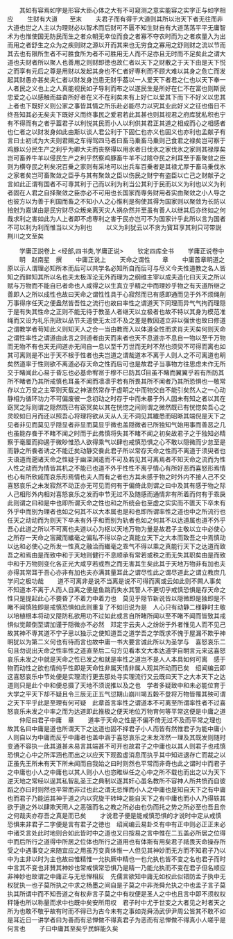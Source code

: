 <!-- { "loadSidebar": true } -->
　　其如有容焉如字是形容大臣心体之大有不可窥测之意实能容之实字正与如字相应
　　生财有大道　　至末
　　夫君子而有得于大道则其所以治天下者无往而非大道也世之人主以为理财必以智术而后财可不匮不知生财自有大道荡荡平平无庸智术为也惟使国无防民而生之者众朝无幸位而食之者寡不夺农时而为之者疾量入为出而用之者舒生之众为之疾则财之源以开而其来也无穷食之寡用之舒则财之流以节而其去也有限所生者不可胜食所为者不可胜用无人而不足亦且无时而不足矣此之谓大道也夫财者所以聚人也善用之则财即徳也故仁者以天下之财散之于天下由是天下悦之而享有元后之尊是用财以发起其身也不仁者好専利而不顾大难以其身之危亡而发起其财愚亦甚矣夫仁者以财发身岂患无财乎葢以一人爱天下者君之仁也以天下奉一人者民之义也上之人真能视民如子导利而布之以遂民生是所好在仁不在富也则斯民忠爱之心以感触而益奋所好者在义不在利矣未有上好仁以爱其下而下不好义以忠其上者也下既好义则公家之事皆其情之所乐赴必能尽力以究其业此好义之征也借日不终吾知其必无矣夫下既好义而终事民之爱君若此其甚也则其视君之府库犹私积也宁有不得而有之者乎葢君子以利悦其民而小人以利供其君正其道之相成而心之相感者也仁者之以财发身如此由斯以谈人君公利于下固仁也亦义也固义也亦利也孟献子有言曰士初试为大夫则君赐之车得驾四马者曰畜马乗畜马乗则己食君之禄矣岂可察于鸡豚以分民生产之利乎为卿大夫而丧祭得以用氷者日伐氷之家伐氷之家则其禄厚矣岂可畜养牛羊以侵民生产之利乎然察鸡豚畜牛羊不过隂夺民之利耳至于畜聚敛之臣则为横夺民之利矣况百乗之家则有采地可以出兵车百乗者是其禄尤厚于畜马乗伐氷之家者矣岂可畜聚敛之臣乎与其有聚敛之臣以伤民之财宁有盗臣以亡己之财献子之言如此正谓有国者不可専其利于己而以利为利当公其利于民而以义为利也以义为利者固在人君之自择聚敛之臣亦必不可用也长国家而専务财用者实由聚敛之小人导之也彼方以为善于利国而畜之不知小人之心惟利是徇使其得为国家则以聚敛为长防以掊尅为嘉谋由是民穷财尽众叛亲离天灾人祸杂然并至虽有善人以继其后亦终如之何哉求利之害如此为人上者即不虑専利之害于民亦岂可不为国家计乎此所以言为国者不可以利为利而惟当以义为利也
　　以义为利犹云以不贪为寳耳享其利只可带説荆川之文至矣














　　学庸正説卷上
<经部,四书类,学庸正说>
　　钦定四库全书
　　学庸正说卷中
　　眀　赵南星　撰
　　中庸正说上
　　天命之谓性　　章
　　中庸首章眀道之原以示人谓理必知所本而后可以共学名必知所自而后可与尽义今夫性道教之名人皆知之而鲜知其所以名也夫太极浑沦无外而理为之纲维主宰以成夫造化曰天天之所以赋与万物而不能自已者命也人咸得之以生真立乎精之中而理妙乎物之有天道所继之善即人之所以成性也故曰天命之谓性性具于心寂然而已有感即通而见于外不烦绳削万事得序任天之便盎然皆吾性之流行也故曰率性之谓道天下同理而异气气拘而理隠于是有失其性命之正则不能无待于教圣人者继天以立极者也故不特以其身为模范准绳而又设为礼乐刑政以品节夫道使无太过不及之差是教因道立非以强世也故曰修道之谓教学者苟知此义则知天人之合一当由教而入以体道全性而求肖夫天矣何则天命之谓性率性之谓道由此言之则道者由天而来者也天不息道亦不息自一物以至千万物而无物不有也天无间道亦无间自一息以至千万世而无时不然也须臾不可得而离也如其可离则是不出于天不根于性者也夫岂道之谓哉道本不离于人则人之不可离道也眀矣然道率于性则欲不离道必存天命之性而后可也是故君子当事物方往思虑未作无所交于睹闻此心易于昏忘也必基命宥宻于穆不已防其目虽不睹而翼翼乎若有所防其所不睹者乃其所戒慎也耳虽不闻而凛凛乎若有所畏其所不闻者乃其所恐惧也一敬常存以立万变之主宰则天载之神湛然常存于虚眀之中而物交自不能引矣然人之一心动静相为循环功力不可偏废彼一念初动之时存于中而未暴于外人固未有知之者以其在窈冥之际则谓之隠然既已有窈冥矣以其在恍惚之间则谓之微然既已有恍惚矣吾心之灵皎如日月而还以照吾心将理将欲从天从人无不洞见其纎悉而昭晰其端倪是天下之见者非见而莫见乎隠显者非显而莫显乎微也盖隠微者已所独知气始用事而善恶之几也虽能存飬于不睹不闻之时而于此弗慎将失其不睹不闻之初矣故君子之于独知必精察于毫厘而抑遏于微眇惟恐人欲得乘气以肆也戒慎恐惧之心不敢以隠微而少怠至是而静之所飬者诱之不能迁矣动静交飬此君子所以常存天命之性而不离道于须臾者也夫语道而遡诸天命之性疑于幽深渊逺而不可及若见其可离焉者不知天命之流而为性人性之动而为情皆其机之不能已也道不外乎性性不离乎情心有所好恶而喜怒形焉情也心有所欣戚而哀乐形焉情也夫人而有之者也方其未感于物之时外内不接人己不交喜怒哀乐之未发寂然不动正亦无可见而何有于偏倚此则谓之曰中及其有感于物之际人己相形外内相对喜怒哀乐之发而中节无过不及随感而通情非有所着而何有于乖戾此则谓之曰和是中也即所谓天命之性也和之所统会也至虚之实实而不匮天下卒未有外乎中而别为理者也如之何其不以大本属也是和也即所谓率性之道也中之所流行也任天之动动而为则天下卒未有外乎和而别为轨者也如之何其不以达道属也道不外乎吾心此道之所以不可离也夫道以心为枢以天地万物为量是故君子主敬以立中必使心之所存一天命之宻藏而纎毫之偏私不得以杂之真能立天下之大本而致吾之中焉慎动以达和必使心之所发一性真之融洽而纎毫之乖气不得以乘之真能行天下之达道而致吾之和焉由是而致中和于天地则健行不息顺承有常若或秩之而无失其职矣由是而致中和于万物则变化各正光大咸亨若或煦之而无害其生矣此其于天地万物非有加也夫亦得其常耳于吾心亦非有加也夫亦满其量耳此之谓尽性此之谓尽道此之谓立教庶几学问之极功哉
　　道不可离非是说不当离是说不可得而离或云如此则不闗人事矣不知道本不离于人而人自离之便是鱼跳而失水其警人不更切乎戒慎恐惧是存天命之性只是提起此心不要昏了不着力中着力也　莫见乎隠节新说皆以隠微即是独即是不睹不闻慎独即是戒慎恐惧如此则重复了不如旧说为是　人心只有动静二様静时主敬以培植根本将动又隄防私欲用功不过如此或言自所睹所闻以至不睹不闻而皆致其戒惧似觉颠倒至谓加谨于隠微亦不必然　邓定宇云夫人之纷纷于外者惟见人而不见己故其神不専其道不宁子思以独示之使知道吾之道学吾之学既求不愧于屋漏不欺乎神眀犹以为第二义何也有待而言也故中庸一书大要言诚此所以为圣学与　喜怒哀乐二句且勿说出天命之性率性之道直至后二句方见看本文大本达道字自眀言元来这喜怒哀乐未发之中就是天命之性已发之和就是率性之道岂不是人人本具如何可离　感于物而动性之欲也情纯乎性即是天命性非属天情非属人观其所动而已矣　绍闻编云即这喜怒哀乐中节处便是实理流行更去那处寻实理流行又云既曰天下之大本天下之达道则只是此个中和便总摄了天地不须说推以及之也　学者多疑致中和未必能位育于大学之平天下却不疑且令三辰无正五气愆期山崩川竭五糓不登将万物皆罹其殃可谓之天下平乎此是至理有何可疑　此章首言率性之谓道本不可离至所谓率性者不过喜怒哀乐未发之中率之而为达道即此推极之便天地位万物育何等平常这便是中庸之道
　　仲尼曰君子中庸　章
　　道率于天命之性是不偏不倚无过不及而平常之理也故其名曰中庸是道也所谓天下之达道也固不择君子小人而皆有然惟君子为能中庸小人则自以为中庸而反乎中庸者也盖中涵于喜怒哀乐之未发浑然一理及其既发则随时变通不容执一此其道甚未易言其端甚不可开也故君子之中庸也以其人则君子也戒慎恐惧之心中之所浑涵也而出之以应天下观盈虚消息而执乎其中知进退存亡而裁之以正虽先王所未有天下所未闻而自我始之曰时则然也平常而非奇也此之谓时中而君子之中庸也小人之中庸也以其人则小人也恣睢纵任之心中之所不载也而出之以为天下逆天地之常经以逞其私智乱圣王之典制以遂其奸心虽名教所不容神人所共愤而自彼蹈之亦曰时则然也平常而非过也此之谓无忌惮而小人之中庸也是知自天下之有中庸也而君子乃能运其神于道之内以究旋干转坤之能自天下之有中庸也而小人乃得轶其欲于道之外以肆欺天罔人之恶强而名之教之所必由也伪而托之势之所必至也吾且奈之何哉夫亦存吾之真是而已矣
　　才说君子便是能戒慎恐惧的才说时中定从戒慎恐惧来非君子二字便是言有君子之徳也　绍闻编云易卦爻有中有正中则必正正未必中诸爻言处此时地则合如此皆时中之道也又曰按易之言中惟在二五盖必所居之位得中而后所行之道得中所居之位体也所行之道用也有体斯有用矣君子祗畏天命操存所受之中遇事变之来随宜应之用虽万变真体惟一人但见其神妙而无方而不知君子乃以中为主非以时为主也故曰惟精惟一允执厥中精也一也允执也皆不变之名也君子而时中言其不变也非賛其神妙也常戒慎常恐惧乃是精一乃能允执而不变在君子但名顺应非神妙也故谓之中庸正与无忌惮相反　先儒言欲知中庸无如权此似错防孟子执中无权犹执一也子莫所执之中求之杨墨之间自是子莫之中非尧舜允执之中也孟子言子莫执其所谓中而不知吾道之有权非言子莫之中有权便是圣人之中也且言中即不须权权秤锤也所以称量而求中也既中矣安所用权　君子时中尤于世变之大者见之时者天之所为也敢不敬乎故有时而不得已为古今未有之事如尧舜汤武伊尹周公皆其不敢不如是耳近日一讲学者曰为善而有忌惮做不得真君子为恶而有忌惮做不得真小人嗟乎是何言也
　　子曰中庸其至矣乎民鲜能久矣
